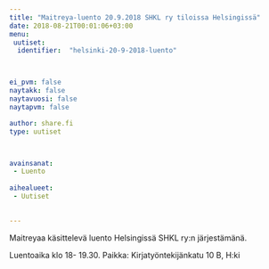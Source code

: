 ```yaml
---
title: "Maitreya-luento 20.9.2018 SHKL ry tiloissa Helsingissä"
date: 2018-08-21T00:01:06+03:00
menu:
 uutiset:
  identifier:  "helsinki-20-9-2018-luento"



ei_pvm: false
naytakk: false
naytavuosi: false
naytapvm: false

author: share.fi
type: uutiset



avainsanat:
 - Luento
 
aihealueet:
 - Uutiset
 

---
```

<p>Maitreyaa käsittelevä luento Helsingissä SHKL ry:n järjestämänä.</p>
<p>Luentoaika klo 18- 19.30. Paikka: Kirjatyöntekijänkatu 10 B, H:ki</p>